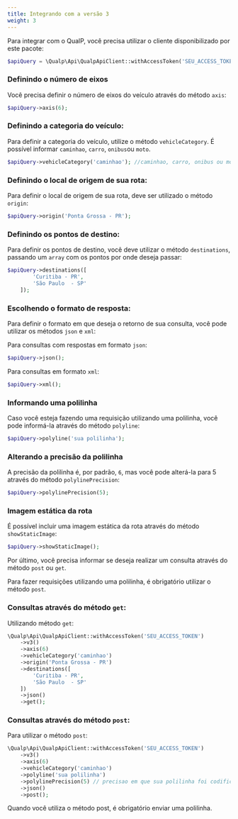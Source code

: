```yaml
---
title: Integrando com a versão 3
weight: 3
---
```


Para integrar com o QualP, você precisa utilizar o cliente disponibilizado por este pacote:

```php
$apiQuery = \Qualp\Api\QualpApiClient::withAccessToken('SEU_ACCESS_TOKEN')->v3();
```

### Definindo o número de eixos

Você precisa definir o número de eixos do veículo através do método `axis`:

```php
$apiQuery->axis(6);
```


### Definindo a categoria do veículo:
Para definir a categoria do veículo, utilize o método `vehicleCategory`. É possível informar `caminhao`, `carro`, `onibus`ou `moto`.
```php
$apiQuery->vehicleCategory('caminhao'); //caminhao, carro, onibus ou moto
```

### Definindo o local de origem de sua rota:
Para definir o local de origem de sua rota, deve ser utilizado o método `origin`:

```php
$apiQuery->origin('Ponta Grossa - PR');
```

### Definindo os pontos de destino:

Para definir os pontos de destino, você deve utilizar o método `destinations`, passando um `array`
com os pontos por onde deseja passar:

```php
$apiQuery->destinations([
        'Curitiba - PR',
        'São Paulo  - SP'
    ]);
```
### Escolhendo o formato de resposta:
Para definir o formato em que deseja o retorno de sua consulta, você pode utilizar os métodos `json` e `xml`:

Para consultas com respostas em formato `json`:
```php
$apiQuery->json();
```

Para consultas em formato `xml`:
```php
$apiQuery->xml();
```

### 

### Informando uma polilinha
Caso você esteja fazendo uma requisição utilizando uma polilinha, você pode informá-la através do método `polyline`:
```php
$apiQuery->polyline('sua polilinha');
```

### Alterando a precisão da polilinha
A precisão da polilinha é, por padrão, `6`, mas você pode alterá-la para 5 através do método `polylinePrecision`:
```php
$apiQuery->polylinePrecision(5);
```

### Imagem estática da rota
É possível incluir uma imagem estática da rota através do método `showStaticImage`:

```php
$apiQuery->showStaticImage();
```

Por último, você precisa informar se deseja realizar um consulta através do método `post` ou `get`.

Para fazer requisições utilizando uma polilinha, é obrigatório utilizar o método `post`.

### Consultas através do método `get`:
Utilizando método `get`:

```php
\Qualp\Api\QualpApiClient::withAccessToken('SEU_ACCESS_TOKEN')
    ->v3()
    ->axis(6)
    ->vehicleCategory('caminhao')
    ->origin('Ponta Grossa - PR')
    ->destinations([
        'Curitiba - PR',
        'São Paulo  - SP'
    ])
    ->json()
    ->get();
```

### Consultas através do método `post`:

Para utilizar o método `post`:
```php
\Qualp\Api\QualpApiClient::withAccessToken('SEU_ACCESS_TOKEN')
    ->v3()
    ->axis(6)
    ->vehicleCategory('caminhao')
    ->polyline('sua polilinha')
    ->polylinePrecision(5) // precisao em que sua polilinha foi codificada.
    ->json()
    ->post();
```

Quando você utiliza o método post, é obrigatório enviar uma polilinha.


